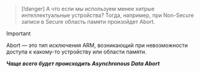 
> [!danger] 
> А что если мы используем менее хитрые интеллектуальные устройства? Тогда, например, при Non-Secure записи в Secure область памяти произойдет Abort.

> [!important] 
> Abort — это тип исключения ARM, возникающий при невозможности доступа к какому-то устройству или области памяти.

***Чаще всего будет происходить Asynchronous Data Abort***


